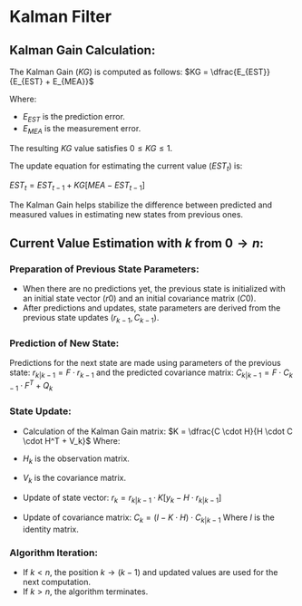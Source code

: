 # Kalman Filter
## Kalman Gain Calculation:

The Kalman Gain ($KG$) is computed as follows:
$KG = \dfrac{E_{EST}}{E_{EST} + E_{MEA}}$

Where:
- $E_{EST}$ is the prediction error.
- $E_{MEA}$ is the measurement error.

The resulting $KG$ value satisfies $0 \leq KG \leq 1$.

The update equation for estimating the current value ($EST_t$) is:

$EST_t = EST_{t - 1} + KG \left[MEA - EST_{t - 1}\right]$

The Kalman Gain helps stabilize the difference between predicted and measured values in estimating new states from previous ones.

## Current Value Estimation with $k$ from $0 \longrightarrow n$:

### Preparation of Previous State Parameters:
- When there are no predictions yet, the previous state is initialized with an initial state vector ($r0$) and an initial covariance matrix ($C0$).
- After predictions and updates, state parameters are derived from the previous state updates ($r_{k - 1}, C_{k - 1}$).

### Prediction of New State:
Predictions for the next state are made using parameters of the previous state:
$r_{k | k - 1} = F \cdot r_{k - 1}$
and the predicted covariance matrix:
$C_{k | k - 1} = F \cdot C_{k - 1} \cdot F^T + Q_k$

### State Update:
- Calculation of the Kalman Gain matrix:
$K = \dfrac{C \cdot H}{H \cdot C \cdot H^T + V_k}$
Where:
- $H_k$ is the observation matrix.
- $V_k$ is the covariance matrix.

- Update of state vector:
$r_k = r_{k | k - 1} \cdot K\left[y_k - H \cdot r_{k | k - 1}\right]$

- Update of covariance matrix:
$C_{k} = \left(I - K \cdot H\right) \cdot C_{k | k - 1}$
Where $I$ is the identity matrix.

### Algorithm Iteration:
- If $k < n$, the position $k \longrightarrow \left(k - 1\right)$ and updated values are used for the next computation.
- If $k > n$, the algorithm terminates.
